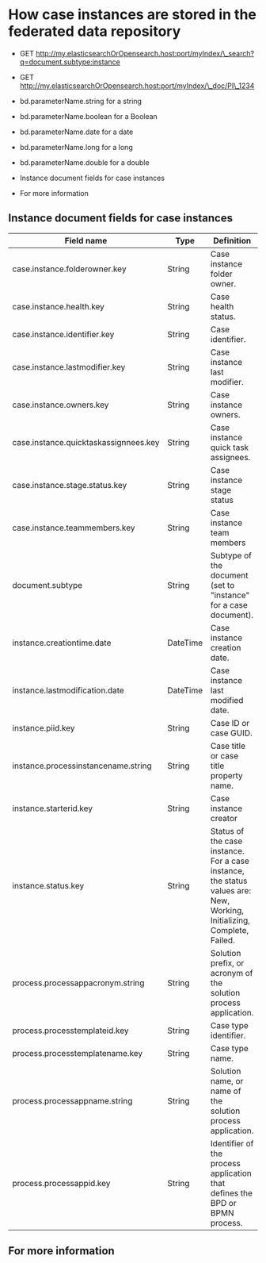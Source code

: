 # How case instances are stored in the federated data repository

- GET http://my.elasticsearchOrOpensearch.host:port/myIndex/\_search?q=document.subtype:instance

- GET http://my.elasticsearchOrOpensearch.host:port/myIndex/\_doc/PI\_1234

- bd.parameterName.string for a string
- bd.parameterName.boolean for a Boolean
- bd.parameterName.date for a date
- bd.parameterName.long for a long
- bd.parameterName.double for a double

- Instance document fields for case instances
- For more information

## Instance document fields for case instances

| Field name                            | Type     | Definition                                                                                                             |
|---------------------------------------|----------|------------------------------------------------------------------------------------------------------------------------|
| case.instance.folderowner.key         | String   | Case instance folder owner.                                                                                            |
| case.instance.health.key              | String   | Case health status.                                                                                                    |
| case.instance.identifier.key          | String   | Case identifier.                                                                                                       |
| case.instance.lastmodifier.key        | String   | Case instance last modifier.                                                                                           |
| case.instance.owners.key              | String   | Case instance owners.                                                                                                  |
| case.instance.quicktaskassignnees.key | String   | Case instance quick task assignees.                                                                                    |
| case.instance.stage.status.key        | String   | Case instance stage status                                                                                             |
| case.instance.teammembers.key         | String   | Case instance team members                                                                                             |
| document.subtype                      | String   | Subtype of the document (set to "instance" for a case document).                                                       |
| instance.creationtime.date            | DateTime | Case instance creation date.                                                                                           |
| instance.lastmodification.date        | DateTime | Case instance last modified date.                                                                                      |
| instance.piid.key                     | String   | Case ID or case GUID.                                                                                                  |
| instance.processinstancename.string   | String   | Case title or case title property name.                                                                                |
| instance.starterid.key                | String   | Case instance creator                                                                                                  |
| instance.status.key                   | String   | Status of the case instance. For a case instance, the status values are: New, Working, Initializing, Complete, Failed. |
| process.processappacronym.string      | String   | Solution prefix, or acronym of the solution process application.                                                       |
| process.processtemplateid.key         | String   | Case type identifier.                                                                                                  |
| process.processtemplatename.key       | String   | Case type name.                                                                                                        |
| process.processappname.string         | String   | Solution name, or name of the solution process application.                                                            |
| process.processappid.key              | String   | Identifier of the process application that defines the BPD or BPMN process.                                            |

## For more information